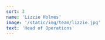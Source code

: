 ```yaml
---
sort: 3
name: 'Lizzie Holmes'
image: '/static/img/team/lizzie.jpg'
text: 'Head of Operations'
---
```

